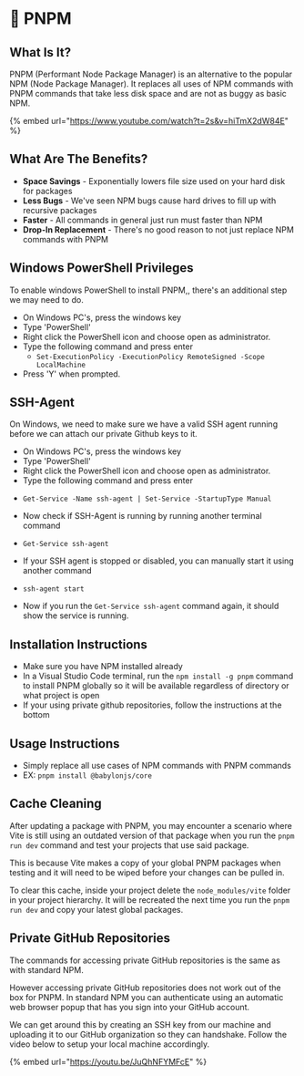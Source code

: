 # 🚀 PNPM

## What Is It?

PNPM (Performant Node Package Manager) is an alternative to the popular NPM (Node Package Manager). It replaces all uses of NPM commands with PNPM commands that take less disk space and are not as buggy as basic NPM.

{% embed url="https://www.youtube.com/watch?t=2s&v=hiTmX2dW84E" %}

## What Are The Benefits?

* **Space Savings** - Exponentially lowers file size used on your hard disk for packages
* **Less Bugs** - We've seen NPM bugs cause hard drives to fill up with recursive packages
* **Faster** - All commands in general just run must faster than NPM
* **Drop-In Replacement** - There's no good reason to not just replace NPM commands with PNPM

## Windows PowerShell Privileges

To enable windows PowerShell to install PNPM,, there's an additional step we may need to do.

* On Windows PC's, press the windows key
* Type 'PowerShell'
* Right click the PowerShell icon and choose open as administrator.
* Type the following command and press enter
  * `Set-ExecutionPolicy -ExecutionPolicy RemoteSigned -Scope LocalMachine`
* Press 'Y' when prompted.

## SSH-Agent

On Windows, we need to make sure we have a valid SSH agent running before we can attach our private Github keys to it.

* On Windows PC's, press the windows key
* Type 'PowerShell'
* Right click the PowerShell icon and choose open as administrator.
* Type the following command and press enter
* ```
  Get-Service -Name ssh-agent | Set-Service -StartupType Manual
  ```
* Now check if SSH-Agent is running by running another terminal command
* ```
  Get-Service ssh-agent
  ```
* If your SSH agent is stopped or disabled, you can manually start it using another command
* ```
  ssh-agent start
  ```
* Now if you run the `Get-Service ssh-agent` command again, it should show the service is running.

## Installation Instructions

* Make sure you have NPM installed already
* In a Visual Studio Code terminal, run the `npm install -g pnpm` command to install PNPM globally so it will be available regardless of directory or what project is open
* If your using private github repositories, follow the instructions at the bottom

## Usage Instructions

* Simply replace all use cases of NPM commands with PNPM commands
* EX: `pnpm install @babylonjs/core`

## Cache Cleaning

After updating a package with PNPM, you may encounter a scenario where Vite is still using an outdated version of that package when you run the `pnpm run dev` command and test your projects that use said package.&#x20;

This is because Vite makes a copy of your global PNPM packages when testing and it will need to be wiped before your changes can be pulled in.

To clear this cache, inside your project delete the `node_modules/vite` folder in your project hierarchy. It will be recreated the next time you run the `pnpm run dev` and copy your latest global packages.

## Private GitHub Repositories

The commands for accessing private GitHub repositories is the same as with standard NPM.

However accessing private GitHub repositories does not work out of the box for PNPM. In standard NPM you can authenticate using an automatic web browser popup that has you sign into your GitHub account.

We can get around this by creating an SSH key from our machine and uploading it to our GitHub organization so they can handshake. Follow the video below to setup your local machine accordingly.

{% embed url="https://youtu.be/JuQhNFYMFcE" %}

